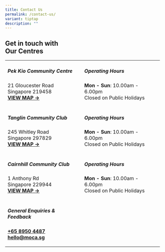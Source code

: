 ```yaml
---
title: Contact Us
permalink: /contact-us/
variant: tiptap
description: ""
---
```

<h2><strong>Get in touch with</strong><br><strong>Our Centres</strong></h2>
<p></p>
<table style="minWidth: 50px">
<colgroup>
<col>
<col>
</colgroup>
<tbody>
<tr>
<td rowspan="1" colspan="1">
<h5><strong>Pek Kio Community Centre</strong></h5>
<p>21 Gloucester Road
<br>Singapore 219458
<br><strong><a href="https://maps.google.com/maps?q=21+Gloucester+Road+Singapore+219458+" rel="noopener noreferrer nofollow" target="_blank">VIEW MAP →</a></strong>
</p>
<p></p>
</td>
<td rowspan="1" colspan="1">
<h5><strong>Operating Hours</strong></h5>
<p><strong>Mon - Sun</strong>:&nbsp;10.00am - 6.00pm
<br>Closed on Public Holidays</p>
</td>
</tr>
<tr>
<td rowspan="1" colspan="1">
<p></p>
<h5><strong>Tanglin Community Club</strong></h5>
<p>245 Whitley Road
<br>Singapore 297829
<br><strong><a href="https://goo.gl/maps/C8VfxphGxT2GsfcaA" rel="noopener noreferrer nofollow" target="_blank">VIEW MAP →</a></strong>
</p>
<p></p>
</td>
<td rowspan="1" colspan="1">
<p></p>
<h5><strong>Operating Hours</strong></h5>
<p><strong>Mon - Sun</strong>:&nbsp;10.00am - 6.00pm
<br>Closed on Public Holidays</p>
</td>
</tr>
<tr>
<td rowspan="1" colspan="1">
<p></p>
<h5><strong>Cairnhill Community Club</strong></h5>
<p>1 Anthony Rd
<br>Singapore 229944
<br><strong><a href="https://maps.google.com/maps?q=1+Anthony+Rd+Singapore+229944+" rel="noopener noreferrer nofollow" target="_blank">VIEW MAP →</a></strong>
</p>
</td>
<td rowspan="1" colspan="1">
<p></p>
<h5><strong>Operating Hours</strong></h5>
<p><strong>Mon - Sun</strong>:&nbsp;10.00am - 6.00pm
<br>Closed on Public Holidays</p>
</td>
</tr>
<tr>
<td rowspan="1" colspan="1">
<p></p>
<h5><strong>General Enquiries &amp; Feedback</strong></h5>
<p><strong><a href="tel:+6589504487" rel="noopener noreferrer nofollow" target="_blank"><u>+65 8950 4487</u></a><br><a href="tel:+6589504487" rel="noopener noreferrer nofollow" target="_blank"><u>hello@moca.sg</u></a></strong>
</p>
</td>
<td rowspan="1" colspan="1">
<p></p>
</td>
</tr>
</tbody>
</table>
<p></p>